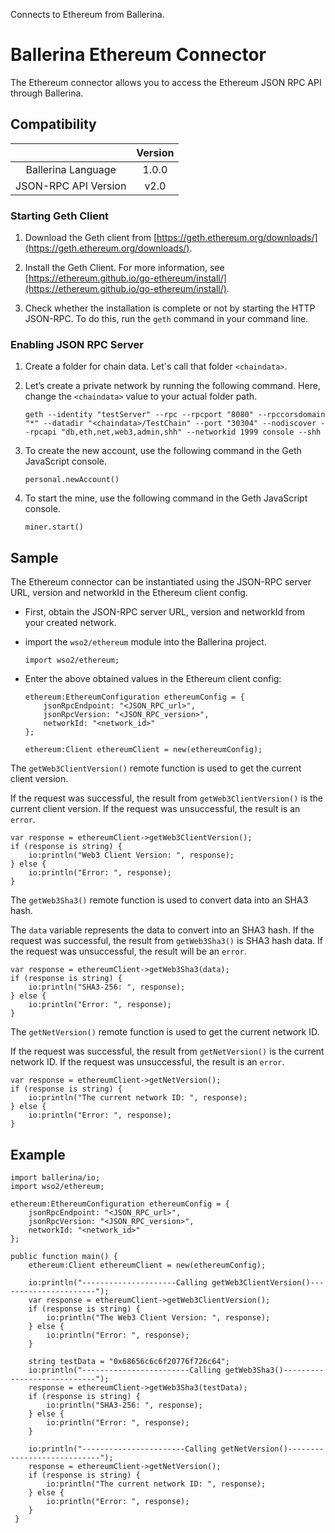 Connects to Ethereum from Ballerina.

# Ballerina Ethereum Connector

The Ethereum connector allows you to access the Ethereum JSON RPC API through Ballerina. 

## Compatibility

|                          |    Version     |
|:------------------:      |:--------------:|
| Ballerina Language       |   1.0.0        |
| JSON-RPC API Version     |   v2.0         |

### Starting Geth Client

1. Download the Geth client from [https://geth.ethereum.org/downloads/](https://geth.ethereum.org/downloads/).

2. Install the Geth Client. For more information, see 
[https://ethereum.github.io/go-ethereum/install/](https://ethereum.github.io/go-ethereum/install/).

3. Check whether the installation is complete or not by starting the HTTP JSON-RPC. To do this, run the `geth` 
command in your command line.

### Enabling JSON RPC Server

1. Create a folder for chain data. Let's call that folder `<chaindata>`.

2. Let’s create a private network by running the following command. Here, change the `<chaindata>` value to your actual 
folder path.
    ````
    geth --identity "testServer" --rpc --rpcport "8080" --rpccorsdomain "*" --datadir "<chaindata>/TestChain" --port "30304" --nodiscover --rpcapi "db,eth,net,web3,admin,shh" --networkid 1999 console --shh
    ````
3. To create the new account, use the following command in the Geth JavaScript console.
    ```
    personal.newAccount()
    ```

4. To start the mine, use the following command in the Geth JavaScript console.
    ```
    miner.start()
    ```

## Sample

The Ethereum connector can be instantiated using the JSON-RPC server URL, version and networkId in the Ethereum client config.

* First, obtain the JSON-RPC server URL, version and networkId from your created network.

* import the `wso2/ethereum` module into the Ballerina project.

    ```ballerina
    import wso2/ethereum;
    ```       

* Enter the above obtained values in the Ethereum client config:

    ```ballerina
    ethereum:EthereumConfiguration ethereumConfig = {
        jsonRpcEndpoint: "<JSON_RPC_url>",
        jsonRpcVersion: "<JSON_RPC_version>",
        networkId: "<network_id>"
    };
        
    ethereum:Client ethereumClient = new(ethereumConfig);

    ```

The `getWeb3ClientVersion()` remote function is used to get the current client version.

If the request was successful, the result from `getWeb3ClientVersion()` is the current client version. If the request was unsuccessful, the result is an `error`. 

```ballerina
var response = ethereumClient->getWeb3ClientVersion();
if (response is string) {
    io:println("Web3 Client Version: ", response);
} else {
    io:println("Error: ", response);
}
```

The `getWeb3Sha3()` remote function is used to convert data into an SHA3 hash.

The `data` variable represents the data to convert into an SHA3 hash. If the request was successful, the result from `getWeb3Sha3()` is SHA3 hash data. If the request was unsuccessful, the result will be an `error`. 

```ballerina
var response = ethereumClient->getWeb3Sha3(data);
if (response is string) {
    io:println("SHA3-256: ", response);
} else {
    io:println("Error: ", response);
}
```

The `getNetVersion()` remote function is used to get the current network ID.

If the request was successful, the result from `getNetVersion()` is the current network ID. If the request was unsuccessful, the result is an `error`. 

```ballerina
var response = ethereumClient->getNetVersion();
if (response is string) {
    io:println("The current network ID: ", response);
} else {
    io:println("Error: ", response);
}
```

## Example

```ballerina
import ballerina/io;
import wso2/ethereum;

ethereum:EthereumConfiguration ethereumConfig = {
    jsonRpcEndpoint: "<JSON_RPC_url>",
    jsonRpcVersion: "<JSON_RPC_version>",
    networkId: "<network_id>"
};

public function main() {
    ethereum:Client ethereumClient = new(ethereumConfig);

    io:println("---------------------Calling getWeb3ClientVersion()----------------------");
    var response = ethereumClient->getWeb3ClientVersion();
    if (response is string) {
        io:println("The Web3 Client Version: ", response);
    } else {
        io:println("Error: ", response);
    }

    string testData = "0x68656c6c6f20776f726c64";
    io:println("------------------------Calling getWeb3Sha3()----------------------------");
    response = ethereumClient->getWeb3Sha3(testData);
    if (response is string) {
        io:println("SHA3-256: ", response);
    } else {
        io:println("Error: ", response);
    }

    io:println("-----------------------Calling getNetVersion()----------------------------");
    response = ethereumClient->getNetVersion();
    if (response is string) {
        io:println("The current network ID: ", response);
    } else {
        io:println("Error: ", response);
    }
 }
```
